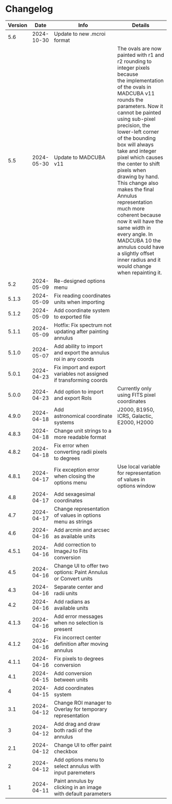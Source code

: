 # Changelog

| Version | Date       | Info                                                                | Details                                                                                                                                                                                                                                                                                                                                                                                                                                                                                                                                                                                            |
| ------- | ---------- | ------------------------------------------------------------------- | -------------------------------------------------------------------------------------------------------------------------------------------------------------------------------------------------------------------------------------------------------------------------------------------------------------------------------------------------------------------------------------------------------------------------------------------------------------------------------------------------------------------------------------------------------------------------------------------------- |
| 5.6     | 2024-10-30 | Update to new .mcroi format                                         |                                                                                                                                                                                                                                                                                                                                                                                                                                                                                                                                                                                                    |
| 5.5     | 2024-05-30 | Update to MADCUBA v11                                               | The ovals are now painted with r1 and r2 rounding to integer pixels because the implementation of the ovals in MADCUBA v11 rounds the parameters. Now it cannot be painted using sub-pixel precision, the lower-left corner of the bounding box will always take and integer pixel which causes the center to shift pixels when drawing by hand. This change also makes the final Annulus representation much more coherent because now it will have the same width in every angle. In MADCUBA 10 the annulus could have a slightly offset inner radius and it would change when repainting it. |
| 5.2     | 2024-05-09 | Re-designed options menu                                            |                                                                                                                                                                                                                                                                                                                                                                                                                                                                                                                                                                                                    |
| 5.1.3   | 2024-05-09 | Fix reading coordinates units when importing                       |                                                                                                                                                                                                                                                                                                                                                                                                                                                                                                                                                                                                    |
| 5.1.2   | 2024-05-09 | Add coordinate system to exported file                              |                                                                                                                                                                                                                                                                                                                                                                                                                                                                                                                                                                                                    |
| 5.1.1   | 2024-05-09 | Hotfix: Fix spectrum not updating after painting annulus            |                                                                                                                                                                                                                                                                                                                                                                                                                                                                                                                                                                                                    |
| 5.1.0   | 2024-05-07 | Add ability to import and export the annulus roi in any coords      |                                                                                                                                                                                                                                                                                                                                                                                                                                                                                                                                                                                                    |
| 5.0.1   | 2024-04-23 | Fix import and export variables not assigned if transforming coords |                                                                                                                                                                                                                                                                                                                                                                                                                                                                                                                                                                                                    |
| 5.0.0   | 2024-04-23 | Add option to import and export RoIs                               | Currently only using FITS pixel coordinates                                                                                                                                                                                                                                                                                                                                                                                                                                                                                                                                                        |
| 4.9.0   | 2024-04-18 | Add astronomical coordinate systems                                | J2000, B1950, ICRS, Galactic, E2000, H2000                                                                                                                                                                                                                                                                                                                                                                                                                                                                                                                                                         |
| 4.8.3   | 2024-04-18 | Change unit strings to a more readable format                       |                                                                                                                                                                                                                                                                                                                                                                                                                                                                                                                                                                                                    |
| 4.8.2   | 2024-04-18 | Fix error when converting radii pixels to degrees                   |                                                                                                                                                                                                                                                                                                                                                                                                                                                                                                                                                                                                    |
| 4.8.1   | 2024-04-17 | Fix exception error when closing the options menu                  | Use local variable for representation of values in options window                                                                                                                                                                                                                                                                                                                                                                                                                                                                                                                                  |
| 4.8     | 2024-04-17 | Add sexagesimal coordinates                                         |                                                                                                                                                                                                                                                                                                                                                                                                                                                                                                                                                                                                    |
| 4.7     | 2024-04-17 | Change representation of values in options menu as strings          |                                                                                                                                                                                                                                                                                                                                                                                                                                                                                                                                                                                                    |
| 4.6     | 2024-04-16 | Add arcmin and arcsec as available units                            |                                                                                                                                                                                                                                                                                                                                                                                                                                                                                                                                                                                                    |
| 4.5.1   | 2024-04-16 | Add correction to ImageJ to Fits conversion                         |                                                                                                                                                                                                                                                                                                                                                                                                                                                                                                                                                                                                    |
| 4.5     | 2024-04-16 | Change UI to offer two options: Paint Annulus or Convert units      |                                                                                                                                                                                                                                                                                                                                                                                                                                                                                                                                                                                                    |
| 4.3     | 2024-04-16 | Separate center and radii units                                     |                                                                                                                                                                                                                                                                                                                                                                                                                                                                                                                                                                                                    |
| 4.2     | 2024-04-16 | Add radians as available units                                      |                                                                                                                                                                                                                                                                                                                                                                                                                                                                                                                                                                                                    |
| 4.1.3   | 2024-04-16 | Add error messages when no selection is present                     |                                                                                                                                                                                                                                                                                                                                                                                                                                                                                                                                                                                                    |
| 4.1.2   | 2024-04-16 | Fix incorrect center definition after moving annulus                |                                                                                                                                                                                                                                                                                                                                                                                                                                                                                                                                                                                                    |
| 4.1.1   | 2024-04-16 | Fix pixels to degrees conversion                                    |                                                                                                                                                                                                                                                                                                                                                                                                                                                                                                                                                                                                    |
| 4.1     | 2024-04-15 | Add conversion between units                                       |                                                                                                                                                                                                                                                                                                                                                                                                                                                                                                                                                                                                    |
| 4       | 2024-04-15 | Add coordinates system                                              |                                                                                                                                                                                                                                                                                                                                                                                                                                                                                                                                                                                                    |
| 3.1     | 2024-04-12 | Change ROI manager to Overlay for temporary representation          |                                                                                                                                                                                                                                                                                                                                                                                                                                                                                                                                                                                                    |
| 3       | 2024-04-12 | Add drag and draw both radii of the annulus                         |                                                                                                                                                                                                                                                                                                                                                                                                                                                                                                                                                                                                    |
| 2.1     | 2024-04-12 | Change UI to offer paint checkbox                                   |                                                                                                                                                                                                                                                                                                                                                                                                                                                                                                                                                                                                    |
| 2       | 2024-04-12 | Add options menu to select annulus with input paremeters            |                                                                                                                                                                                                                                                                                                                                                                                                                                                                                                                                                                                                    |
| 1       | 2024-04-11 | Paint annulus by clicking in an image with default parameters       |                                                                                                                                                                                                                                                                                                                                                                                                                                                                                                                                                                                                    |
